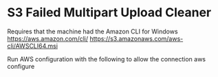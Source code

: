 # S3 Failed Multipart Upload Cleaner

Requires that the machine had the Amazon CLI for Windows
	https://aws.amazon.com/cli/
	https://s3.amazonaws.com/aws-cli/AWSCLI64.msi
	

Run AWS configuration with the following to allow the connection
	aws configure
